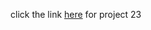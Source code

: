 click the link [here](https://github.com/uzukwujp/PERSISTING-DATA-IN-KUBERNETES/blob/main/README.md) for project 23
